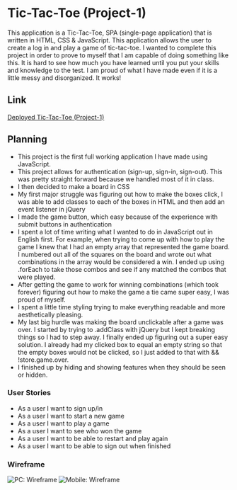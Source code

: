# Tic-Tac-Toe (Project-1)

This application is a Tic-Tac-Toe, SPA (single-page application) that is written in HTML, CSS & JavaScript. This application allows the user to create a log in and play a game of tic-tac-toe. I wanted to complete this project in order to prove to myself that I am capable of doing something like this. It is hard to see how much you have learned until you put your skills and knowledge to the test. I am proud of what I have made even if it is a little messy and disorganized. It works!

## Link 

[Deployed Tic-Tac-Toe (Project-1)]( https://sullydurgin.github.io/Project-1/)

## Planning

- This project is the first full working application I have made using JavaScript.
- This project allows for authentication (sign-up, sign-in, sign-out). This was pretty straight    forward because we handled most of it in class.
- I then decided to make a board in CSS 
- My first major struggle was figuring out how to make the boxes click, I was able to add classes to each of the boxes in HTML and then add an event listener in jQuery
- I made the game button, which easy because of the experience with submit buttons in authentication 
- I spent a lot of time writing what I wanted to do in JavaScript out in English first. For example, when trying to come up with how to play the game I knew that I had an empty array that represented the game board. I numbered out all of the squares on the board and wrote out what combinations in the array would be considered a win. I ended up using .forEach  to take those combos and see if any matched the combos that were played.
- After getting the game to work for winning combinations (which took forever) figuring out how to make the game a tie came super easy, I was proud of myself.
- I spent a little time styling trying to make everything readable and more aesthetically pleasing.
- My last big hurdle was making the board unclickable after a game was over. I started by trying to .addClass with jQuery but I kept breaking things so I had to step away. I finally ended up figuring out a super easy solution. I already had my clicked box to equal an empty string so that the empty boxes would not be clicked, so I just added to that with && !store.game.over.
- I finished up by hiding and showing features when they should be seen or hidden.


### User Stories

-	As a user I want to sign up/in
-	As a user I want to start a new game
-	As a user I want to play a game
-	As a user I want to see who won the game
-	As a user I want to be able to restart and play again
-	As a user I want to be able to sign out when finished

### Wireframe

![PC: Wireframe](https://i.ibb.co/w0KxKmH/Screen-Shot-2021-07-14-at-7-07-44-PM.png)
![Mobile: Wireframe](https://i.ibb.co/LC5R2V3/Screen-Shot-2021-07-14-at-7-06-43-PM.png)





